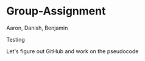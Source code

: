 # Group-Assignment
Aaron, Danish, Benjamin

Testing

Let's figure out GitHub and work on the pseudocode

